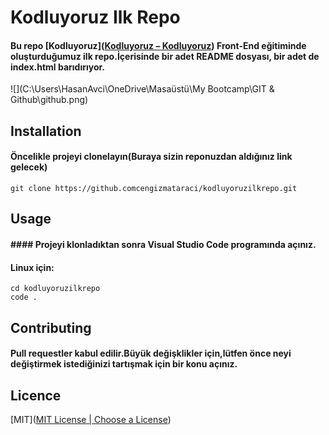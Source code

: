 # Kodluyoruz Ilk Repo

#### Bu repo [Kodluyoruz]([Kodluyoruz – Kodluyoruz](https://kodluyoruz.org/)) Front-End eğitiminde oluşturduğumuz ilk repo.İçerisinde bir adet README dosyası, bir adet de index.html barıdırıyor.

![](C:\Users\HasanAvci\OneDrive\Masaüstü\My Bootcamp\GIT & Github\github.png)



## Installation

#### Öncelikle projeyi clonelayın(Buraya sizin reponuzdan aldığınız link gelecek)

```git
git clone https://github.comcengizmataraci/kodluyoruzilkrepo.git
```

## Usage

#### #### Projeyi klonladıktan sonra Visual Studio Code  programında açınız.

#### Linux için:

```
cd kodluyoruzilkrepo
code .
```

## Contributing

#### Pull requestler kabul edilir.Büyük değişklikler için,lütfen önce neyi değiştirmek istediğinizi tartışmak için bir konu açınız.

## Licence

[MIT]([MIT License | Choose a License](https://choosealicense.com/licenses/mit/))

